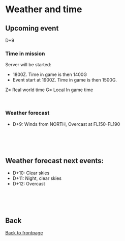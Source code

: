 # Weather and time

## Upcoming event
D+9

### Time in mission
Server will be started:
- 1800Z. Time in game is then 1400G
- Event start at 1900Z. Time in game is then 1500G.

Z= Real world time
G= Local In game time

<br>

### Weather forecast
- D+9: Winds from NORTH, Overcast at FL150-FL190


<br>
<br>
<br>


## Weather forecast next events:
- D+10: Clear skies
- D+11: Night, clear skies
- D+12: Overcast

<br>
<br>
<br>



## Back
[Back to frontpage](https://132nd-vwing.github.io/OPAR-Brief/)

